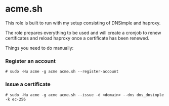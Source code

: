 # acme.sh

This role is built to run with my setup consisting of DNSimple and haproxy.

The role prepares everything to be used and will create a cronjob to renew
certificates and reload haproxy once a certificate has been renewed.

Things you need to do manually:

### Register an account

```
# sudo -Hu acme -g acme acme.sh --register-account
```

### Issue a certificate

```
# sudo -Hu acme -g acme acme.sh --issue -d <domain> --dns dns_dnsimple -k ec-256
```

